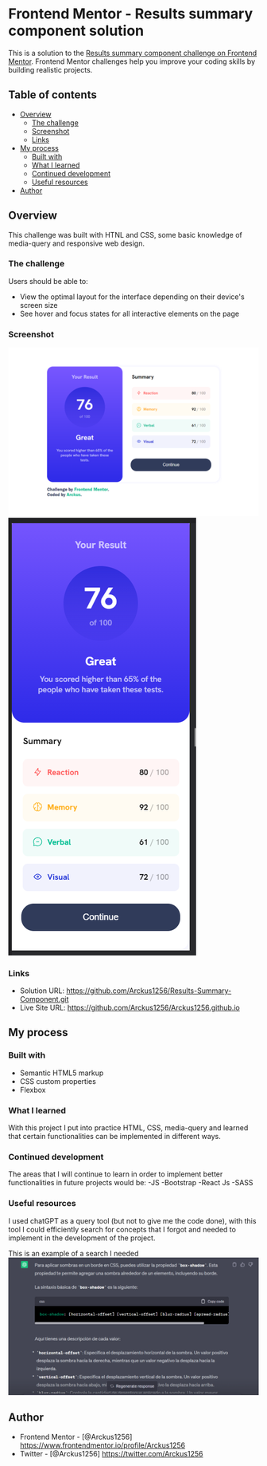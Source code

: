 # Frontend Mentor - Results summary component solution

This is a solution to the [Results summary component challenge on Frontend Mentor](https://www.frontendmentor.io/challenges/results-summary-component-CE_K6s0maV). Frontend Mentor challenges help you improve your coding skills by building realistic projects. 

## Table of contents

- [Overview](#overview)
  - [The challenge](#the-challenge)
  - [Screenshot](#screenshot)
  - [Links](#links)
- [My process](#my-process)
  - [Built with](#built-with)
  - [What I learned](#what-i-learned)
  - [Continued development](#continued-development)
  - [Useful resources](#useful-resources)
- [Author](#author)

## Overview
This challenge was built with HTNL and CSS, some basic knowledge of media-query and responsive web design.

### The challenge

Users should be able to:

- View the optimal layout for the interface depending on their device's screen size
- See hover and focus states for all interactive elements on the page

### Screenshot

![Desktop design](image-1.png)
![Mobile design](image.png)

### Links

- Solution URL: https://github.com/Arckus1256/Results-Summary-Component.git
- Live Site URL: https://github.com/Arckus1256/Arckus1256.github.io

## My process

### Built with

- Semantic HTML5 markup
- CSS custom properties
- Flexbox

### What I learned

With this project I put into practice HTML, CSS, media-query and learned that certain functionalities can be implemented in different ways.

### Continued development

The areas that I will continue to learn in order to implement better functionalities in future projects would be:
-JS
-Bootstrap
-React Js
-SASS

### Useful resources

I used chatGPT as a query tool (but not to give me the code done), with this tool I could efficiently search for concepts that I forgot and needed to implement in the development of the project.

This is an example of a search I needed 
![chatGPT](image-2.png)

## Author

- Frontend Mentor - [@Arckus1256] https://www.frontendmentor.io/profile/Arckus1256
- Twitter - [@Arckus1256] https://twitter.com/Arckus1256

